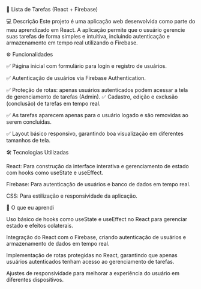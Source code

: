 📌 Lista de Tarefas (React + Firebase)

💻 Descrição
Este projeto é uma aplicação web desenvolvida como parte do meu aprendizado em React. A aplicação permite que o usuário gerencie suas tarefas de forma simples e intuitiva, incluindo autenticação e armazenamento em tempo real utilizando o Firebase.

⚙️ Funcionalidades

✅ Página inicial com formulário para login e registro de usuários.

✅ Autenticação de usuários via Firebase Authentication.

✅ Proteção de rotas: apenas usuários autenticados podem acessar a tela de gerenciamento de tarefas (Admin).
✅ Cadastro, edição e exclusão (conclusão) de tarefas em tempo real.


✅ As tarefas aparecem apenas para o usuário logado e são removidas ao serem concluídas.

✅ Layout básico responsivo, garantindo boa visualização em diferentes tamanhos de tela.

🛠️ Tecnologias Utilizadas

React: Para construção da interface interativa e gerenciamento de estado com hooks como useState e useEffect.

Firebase: Para autenticação de usuários e banco de dados em tempo real.

CSS: Para estilização e responsividade da aplicação.

🚀 O que eu aprendi

Uso básico de hooks como useState e useEffect no React para gerenciar estado e efeitos colaterais.

Integração do React com o Firebase, criando autenticação de usuários e armazenamento de dados em tempo real.

Implementação de rotas protegidas no React, garantindo que apenas usuários autenticados tenham acesso ao gerenciamento de tarefas.

Ajustes de responsividade para melhorar a experiência do usuário em diferentes dispositivos.
